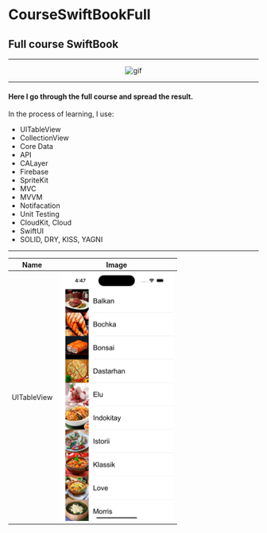 # CourseSwiftBookFull
## Full course SwiftBook
--- 

<div id="header" align="center">
<img src="https://media.giphy.com/media/q1mHcB8wOCWf6/giphy.gif" alt="gif" width="600" />
</div>

---

#### Here I go through the full course and spread the result.

In the process of learning, I use:
- UITableView
- CollectionView
- Core Data
- API
- CALayer
- Firebase
- SpriteKit
- MVC
- MVVM
- Notifacation
- Unit Testing
- CloudKit, Cloud
- SwiftUI
- SOLID, DRY, KISS, YAGNI

---

| Name                                                            | Image             |
| ----------------------------------------------------------------| :---------------: |
| UITableView        | <img src="images/UITableVIew.webp" alt="images"  height="500" /> |


